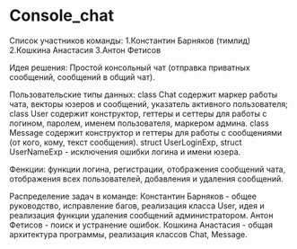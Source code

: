 # Console_chat

Список участников команды:
1.Константин Барняков (тимлид)
2.Кошкина Анастасия
3.Антон Фетисов


Идея решения:
Простой консольный чат (отправка приватных сообщений, сообщений в общий чат).

Пользовательские типы данных:
class Chat содержит маркер работы чата, векторы юзеров и сообщений, указатель активного пользователя;
class User содержит конструктор, геттеры и сеттеры для работы с логином, паролем, именем пользователя, маркером админа.
class Message содержит конструктор и геттеры для работы с сообщениями (от кого, кому, текст сообщения).
struct UserLoginExp, struct UserNameExp - исключения ошибки логина и имени юзера.

Фенкции:
функции логина, регистрации, отображения сообщений чата, отображения всех пользователей, добавления и удаления сообщений.

Распределение задач в команде:
Константин Барняков - общее руководство, исправление багов, реализация класса User, идея и реализация функции удаления сообщений администратором.
Антон Фетисов - поиск и устранение ошибок.
Кошкина Анастасия - общая архитектура программы, реализация классов Chat, Message.
